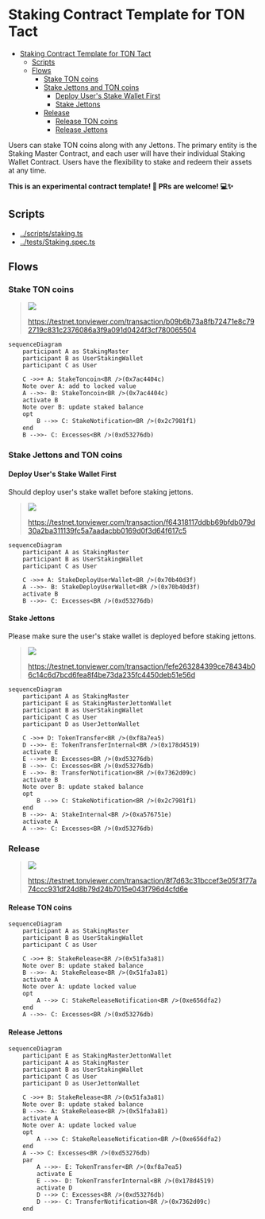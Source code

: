 # Staking Contract Template for TON Tact

- [Staking Contract Template for TON Tact](#staking-contract-template-for-ton-tact)
  - [Scripts](#scripts)
  - [Flows](#flows)
    - [Stake TON coins](#stake-ton-coins)
    - [Stake Jettons and TON coins](#stake-jettons-and-ton-coins)
      - [Deploy User's Stake Wallet First](#deploy-users-stake-wallet-first)
      - [Stake Jettons](#stake-jettons)
    - [Release](#release)
      - [Release TON coins](#release-ton-coins)
      - [Release Jettons](#release-jettons)

Users can stake TON coins along with any Jettons. The primary entity is the Staking Master Contract, and each user will have their individual Staking Wallet Contract. Users have the flexibility to stake and redeem their assets at any time.

**This is an experimental contract template! 🚀 PRs are welcome! 💻✨**

## Scripts

- [../scripts/staking.ts](https://github.com/Laisky/tact-utils/blob/main/scripts/staking.ts)
- [../tests/Staking.spec.ts](https://github.com/Laisky/tact-utils/blob/main/tests/Staking.spec.ts)

## Flows

### Stake TON coins

> ![](https://s3.laisky.com/uploads/2024/10/stake-ton.png)
>
> <https://testnet.tonviewer.com/transaction/b09b6b73a8fb72471e8c792719c831c2376086a3f9a091d0424f3cf780065504>

```mermaid
sequenceDiagram
    participant A as StakingMaster
    participant B as UserStakingWallet
    participant C as User

    C ->>+ A: StakeToncoin<BR />(0x7ac4404c)
    Note over A: add to locked value
    A -->>- B: StakeToncoin<BR />(0x7ac4404c)
    activate B
    Note over B: update staked balance
    opt
        B -->> C: StakeNotification<BR />(0x2c7981f1)
    end
    B -->>- C: Excesses<BR />(0xd53276db)

```

### Stake Jettons and TON coins

#### Deploy User's Stake Wallet First

Should deploy user's stake wallet before staking jettons.

> ![](https://s3.laisky.com/uploads/2024/10/stake-deploy.png)
>
> <https://testnet.tonviewer.com/transaction/f64318117ddbb69bfdb079d30a2ba311139fc5a7aadacbb0169d0f3d64f617c5>

```mermaid
sequenceDiagram
    participant A as StakingMaster
    participant B as UserStakingWallet
    participant C as User

    C ->>+ A: StakeDeployUserWallet<BR />(0x70b40d3f)
    A -->>- B: StakeDeployUserWallet<BR />(0x70b40d3f)
    activate B
    B -->>- C: Excesses<BR />(0xd53276db)

```

#### Stake Jettons

Please make sure the user's stake wallet is deployed before staking jettons.

> ![](https://s3.laisky.com/uploads/2024/10/stake-jetton.png?v=2)
>
> <https://testnet.tonviewer.com/transaction/fefe263284399ce78434b06c14c6d7bcd6fea8f4be73da235fc4450deb51e56d>

```mermaid
sequenceDiagram
    participant A as StakingMaster
    participant E as StakingMasterJettonWallet
    participant B as UserStakingWallet
    participant C as User
    participant D as UserJettonWallet

    C ->>+ D: TokenTransfer<BR />(0xf8a7ea5)
    D -->>- E: TokenTransferInternal<BR />(0x178d4519)
    activate E
    E -->>+ B: Excesses<BR />(0xd53276db)
    B -->>- C: Excesses<BR />(0xd53276db)
    E -->>- B: TransferNotification<BR />(0x7362d09c)
    activate B
    Note over B: update staked balance
    opt
        B -->> C: StakeNotification<BR />(0x2c7981f1)
    end
    B -->>- A: StakeInternal<BR />(0xa576751e)
    activate A
    A -->>- C: Excesses<BR />(0xd53276db)
```

### Release

> ![](https://s3.laisky.com/uploads/2024/10/stake-release.png)
>
> <https://testnet.tonviewer.com/transaction/8f7d63c31bccef3e05f3f77a74ccc931df24d8b79d24b7015e043f796d4cfd6e>

#### Release TON coins

```mermaid
sequenceDiagram
    participant A as StakingMaster
    participant B as UserStakingWallet
    participant C as User

    C ->>+ B: StakeRelease<BR />(0x51fa3a81)
    Note over B: update staked balance
    B -->>- A: StakeRelease<BR />(0x51fa3a81)
    activate A
    Note over A: update locked value
    opt
        A -->> C: StakeReleaseNotification<BR />(0xe656dfa2)
    end
    A -->>- C: Excesses<BR />(0xd53276db)
```

#### Release Jettons

```mermaid
sequenceDiagram
    participant E as StakingMasterJettonWallet
    participant A as StakingMaster
    participant B as UserStakingWallet
    participant C as User
    participant D as UserJettonWallet

    C ->>+ B: StakeRelease<BR />(0x51fa3a81)
    Note over B: update staked balance
    B -->>- A: StakeRelease<BR />(0x51fa3a81)
    activate A
    Note over A: update locked value
    opt
        A -->> C: StakeReleaseNotification<BR />(0xe656dfa2)
    end
    A -->> C: Excesses<BR />(0xd53276db)
    par
        A -->>- E: TokenTransfer<BR />(0xf8a7ea5)
        activate E
        E -->>- D: TokenTransferInternal<BR />(0x178d4519)
        activate D
        D -->> C: Excesses<BR />(0xd53276db)
        D -->>- C: TransferNotification<BR />(0x7362d09c)
    end
```

